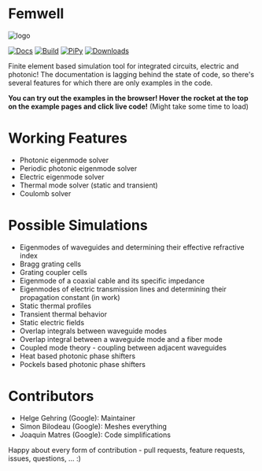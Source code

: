# Femwell

![logo](https://i.imgur.com/GHjcE7U.png)

[![Docs](https://github.com/helgegehring/femwell/actions/workflows/docs.yml/badge.svg)](https://HelgeGehring.github.io/femwell/)
[![Build](https://github.com/helgegehring/femwell/actions/workflows/build.yml/badge.svg)](https://github.com/HelgeGehring/femwell/actions/workflows/build.yml)
[![PiPy](https://img.shields.io/pypi/v/femwell)](https://pypi.org/project/femwell/)
[![Downloads](https://static.pepy.tech/badge/femwell/month)](https://pepy.tech/project/femwell)

Finite element based simulation tool for integrated circuits, electric and photonic!
The documentation is lagging behind the state of code, so there's several features for which there are only examples in the code.

**You can try out the examples in the browser! Hover the rocket at the top on the example pages and click live code!**
(Might take some time to load)

# Working Features
- Photonic eigenmode solver
- Periodic photonic eigenmode solver
- Electric eigenmode solver
- Thermal mode solver (static and transient)
- Coulomb solver

# Possible Simulations
- Eigenmodes of waveguides and determining their effective refractive index
- Bragg grating cells
- Grating coupler cells
- Eigenmode of a coaxial cable and its specific impedance
- Eigenmodes of electric transmission lines and determining their propagation constant (in work)
- Static thermal profiles
- Transient thermal behavior
- Static electric fields
- Overlap integrals between waveguide modes
- Overlap integral between a waveguide mode and a fiber mode
- Coupled mode theory - coupling between adjacent waveguides
- Heat based photonic phase shifters
- Pockels based photonic phase shifters

# Contributors
- Helge Gehring (Google): Maintainer
- Simon Bilodeau (Google): Meshes everything
- Joaquin Matres (Google): Code simplifications

Happy about every form of contribution - pull requests, feature requests, issues, questions, ... :)
